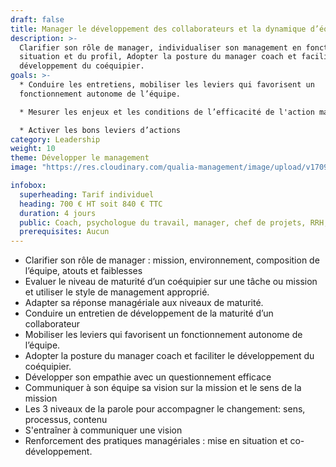 ```yaml
---
draft: false
title: Manager le développement des collaborateurs et la dynamique d’équipe
description: >-
  Clarifier son rôle de manager, individualiser son management en fonction de la
  situation et du profil, Adopter la posture du manager coach et faciliter le
  développement du coéquipier.
goals: >-
  * Conduire les entretiens, mobiliser les leviers qui favorisent un
  fonctionnement autonome de l’équipe.

  * Mesurer les enjeux et les conditions de l’efficacité de l'action managériale

  * Activer les bons leviers d’actions
category: Leadership
weight: 10
theme: Développer le management
image: "https://res.cloudinary.com/qualia-management/image/upload/v1709193921/flower_xtyxkp.jpg"

infobox:
  superheading: Tarif individuel
  heading: 700 € HT soit 840 € TTC
  duration: 4 jours
  public: Coach, psychologue du travail, manager, chef de projets, RRH, consultant
  prerequisites: Aucun
---
```


- Clarifier son rôle de manager : mission, environnement, composition de l’équipe, atouts et faiblesses
- Evaluer le niveau de maturité d’un coéquipier sur une tâche ou mission et utiliser le style de management approprié.
- Adapter sa réponse managériale aux niveaux de maturité.
- Conduire un entretien de développement de la maturité d’un collaborateur
- Mobiliser les leviers qui favorisent un fonctionnement autonome de l’équipe.
- Adopter la posture du manager coach et faciliter le développement du coéquipier.
- Développer son empathie avec un questionnement efficace
- Communiquer à son équipe sa vision sur la mission et le sens de la mission
- Les 3 niveaux de la parole pour accompagner le changement: sens, processus, contenu
- S'entraîner à communiquer une vision
- Renforcement des pratiques managériales : mise en situation et co-développement.
